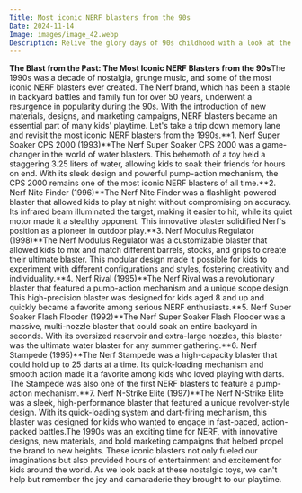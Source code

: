 ```yaml
---
Title: Most iconic NERF blasters from the 90s
Date: 2024-11-14
Image: images/image_42.webp
Description: Relive the glory days of 90s childhood with a look at the most iconic NERF blasters, from classic designs to legendary battles!  </br>  
---
```


**The Blast from the Past: The Most Iconic NERF Blasters from the 90s**The 1990s was a decade of nostalgia, grunge music, and some of the most iconic NERF blasters ever created. The Nerf brand, which has been a staple in backyard battles and family fun for over 50 years, underwent a resurgence in popularity during the 90s. With the introduction of new materials, designs, and marketing campaigns, NERF blasters became an essential part of many kids' playtime. Let's take a trip down memory lane and revisit the most iconic NERF blasters from the 1990s.**1. Nerf Super Soaker CPS 2000 (1993)**The Nerf Super Soaker CPS 2000 was a game-changer in the world of water blasters. This behemoth of a toy held a staggering 3.25 liters of water, allowing kids to soak their friends for hours on end. With its sleek design and powerful pump-action mechanism, the CPS 2000 remains one of the most iconic NERF blasters of all time.**2. Nerf Nite Finder (1996)**The Nerf Nite Finder was a flashlight-powered blaster that allowed kids to play at night without compromising on accuracy. Its infrared beam illuminated the target, making it easier to hit, while its quiet motor made it a stealthy opponent. This innovative blaster solidified Nerf's position as a pioneer in outdoor play.**3. Nerf Modulus Regulator (1998)**The Nerf Modulus Regulator was a customizable blaster that allowed kids to mix and match different barrels, stocks, and grips to create their ultimate blaster. This modular design made it possible for kids to experiment with different configurations and styles, fostering creativity and individuality.**4. Nerf Rival (1995)**The Nerf Rival was a revolutionary blaster that featured a pump-action mechanism and a unique scope design. This high-precision blaster was designed for kids aged 8 and up and quickly became a favorite among serious NERF enthusiasts.**5. Nerf Super Soaker Flash Flooder (1992)**The Nerf Super Soaker Flash Flooder was a massive, multi-nozzle blaster that could soak an entire backyard in seconds. With its oversized reservoir and extra-large nozzles, this blaster was the ultimate water blaster for any summer gathering.**6. Nerf Stampede (1995)**The Nerf Stampede was a high-capacity blaster that could hold up to 25 darts at a time. Its quick-loading mechanism and smooth action made it a favorite among kids who loved playing with darts. The Stampede was also one of the first NERF blasters to feature a pump-action mechanism.**7. Nerf N-Strike Elite (1997)**The Nerf N-Strike Elite was a sleek, high-performance blaster that featured a unique revolver-style design. With its quick-loading system and dart-firing mechanism, this blaster was designed for kids who wanted to engage in fast-paced, action-packed battles.The 1990s was an exciting time for NERF, with innovative designs, new materials, and bold marketing campaigns that helped propel the brand to new heights. These iconic blasters not only fueled our imaginations but also provided hours of entertainment and excitement for kids around the world. As we look back at these nostalgic toys, we can't help but remember the joy and camaraderie they brought to our playtime. 
